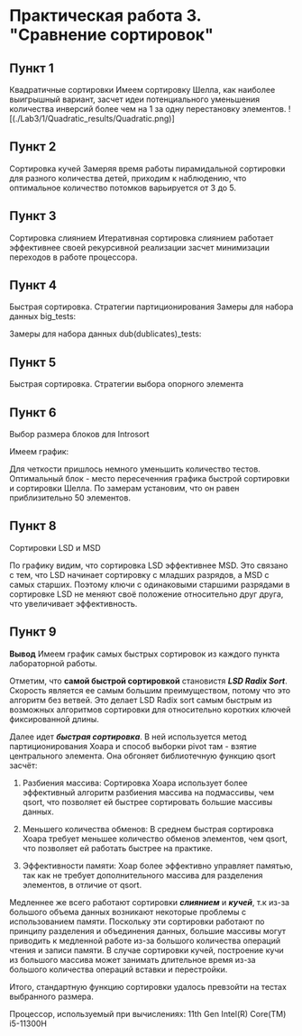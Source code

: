 # Практическая работа 3. "Cравнение сортировок"

## Пункт 1
Квадратичные сортировки
Имеем сортировку Шелла, как наиболее выигрышный вариант, засчет идеи потенциального уменьшения количества инверсий более чем на 1 за одну перестановку элементов. 
![(./Lab3/1/Quadratic_results/Quadratic.png)]
## Пункт 2
Сортировка кучей
Замеряя время работы пирамидальной сортировки для разного количества детей, приходим к наблюдению, что оптимальное количество потомков варьируется от 3 до 5. 

## Пункт 3
Сортировка слиянием
Итеративная сортировка слиянием работает эффективнее своей рекурсивной реализации засчет минимизации переходов в работе процессора.

## Пункт 4
Быстрая сортировка. Стратегии партиционирования
Замеры для набора данных big_tests:

Замеры для набора данных dub(dublicates)_tests:


## Пункт 5
Быстрая сортировка. Стратегии выбора опорного элемента


## Пункт 6
Выбор размера блоков для Introsort

Имеем график:


Для четкости пришлось немного уменьшить количество тестов. Оптимальный блок - место пересеченния графика быстрой сортировки и сортировки Шелла. По замерам установим, что он равен приблизительно 50 элементов.


## Пункт 8
Сортировки LSD и MSD


По графику видим, что сортировка LSD эффективнее MSD.
Это связано с тем, что LSD начинает сортировку с младших разрядов, а MSD с самых старших. Поэтому ключи с одинаковыми старшими разрядами в сортировке LSD не меняют своё положение относительно друг друга, что увеличивает эффективность.

## Пункт 9
**Вывод**
Имеем график самых быстрых сортировок из каждого пункта лабораторной работы.

Отметим, что **самой быстрой сортировкой** становистя ***LSD Radix Sort***.
Скорость является ее самым большим преимуществом, потому что это алгоритм без ветвей. Это делает LSD Radix sort самым быстрым из возможных алгоритмов сортировки для относительно коротких ключей фиксированной длины.

Далее идет ***быстрая сортировка***. В ней используется метод партиционирования Хоара и способ выборки pivot там - взятие центрального элемента.
Она обгоняет библиотечную функцию qsort засчёт:
1) Разбиения массива: Сортировка Хоара использует более эффективный алгоритм разбиения массива на подмассивы, чем qsort, что позволяет ей быстрее сортировать большие массивы данных.

2) Меньшего количества обменов: В среднем быстрая сортировка Хоара требует меньшее количество обменов элементов, чем qsort, что позволяет ей работать быстрее на практике.

3) Эффективности памяти: Хоар более эффективно управляет памятью, так как не требует дополнительного массива для разделения элементов, в отличие от qsort.

Медленнее же всего работают сортировки ***слиянием*** и ***кучей***, т.к из-за большого объема данных возникают некоторые проблемы с использованием памяти. Поскольку эти сортировки работают по принципу разделения и объединения данных, большие массивы могут приводить к медленной работе из-за большого количества операций чтения и записи памяти. 
В случае сортировки кучей, построение кучи из большого массива может занимать длительное время из-за большого количества операций вставки и перестройки.

Итого, стандартную функцию сортировки удалось превзойти на тестах выбранного размера.

Процессор, используемый при вычислениях: 11th Gen Intel(R) Core(TM) i5-11300H

